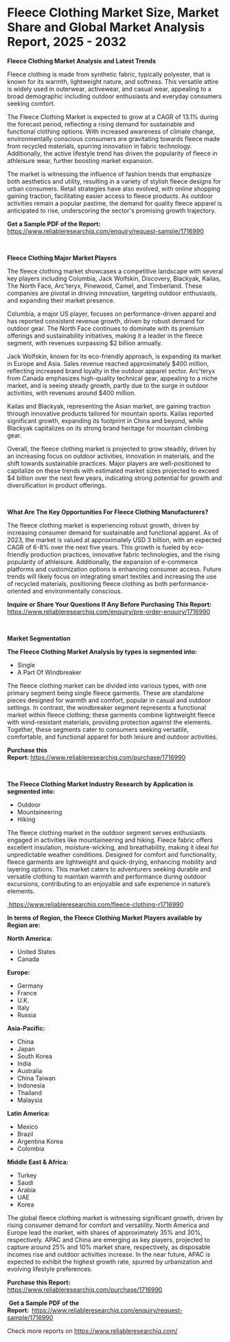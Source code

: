 <p><h1>Fleece Clothing Market Size, Market Share and Global Market Analysis Report, 2025 - 2032</h1></p><p><strong>Fleece Clothing Market Analysis and Latest Trends</strong></p>
<p><p>Fleece clothing is made from synthetic fabric, typically polyester, that is known for its warmth, lightweight nature, and softness. This versatile attire is widely used in outerwear, activewear, and casual wear, appealing to a broad demographic including outdoor enthusiasts and everyday consumers seeking comfort. </p><p>The Fleece Clothing Market is expected to grow at a CAGR of 13.1% during the forecast period, reflecting a rising demand for sustainable and functional clothing options. With increased awareness of climate change, environmentally conscious consumers are gravitating towards fleece made from recycled materials, spurring innovation in fabric technology. Additionally, the active lifestyle trend has driven the popularity of fleece in athleisure wear, further boosting market expansion.</p><p>The market is witnessing the influence of fashion trends that emphasize both aesthetics and utility, resulting in a variety of stylish fleece designs for urban consumers. Retail strategies have also evolved, with online shopping gaining traction, facilitating easier access to fleece products. As outdoor activities remain a popular pastime, the demand for quality fleece apparel is anticipated to rise, underscoring the sector's promising growth trajectory.</p></p>
<p><strong>Get a Sample PDF of the Report:&nbsp;</strong> <a href="https://www.reliableresearchiq.com/enquiry/request-sample/1716990?utm_campaign=3259&utm_medium=2&utm_source=Github&utm_content=ia&utm_term=25032025&utm_id=fleece-clothing">https://www.reliableresearchiq.com/enquiry/request-sample/1716990</a></p>
<p>&nbsp;</p>
<p><strong>Fleece Clothing Major Market Players</strong></p>
<p><p>The fleece clothing market showcases a competitive landscape with several key players including Columbia, Jack Wolfskin, Discovery, Blackyak, Kailas, The North Face, Arc'teryx, Pinewood, Camel, and Timberland. These companies are pivotal in driving innovation, targeting outdoor enthusiasts, and expanding their market presence.</p><p>Columbia, a major US player, focuses on performance-driven apparel and has reported consistent revenue growth, driven by robust demand for outdoor gear. The North Face continues to dominate with its premium offerings and sustainability initiatives, making it a leader in the fleece segment, with revenues surpassing $2 billion annually.</p><p>Jack Wolfskin, known for its eco-friendly approach, is expanding its market in Europe and Asia. Sales revenue reached approximately $400 million, reflecting increased brand loyalty in the outdoor apparel sector. Arc'teryx from Canada emphasizes high-quality technical gear, appealing to a niche market, and is seeing steady growth, partly due to the surge in outdoor activities, with revenues around $400 million.</p><p>Kailas and Blackyak, representing the Asian market, are gaining traction through innovative products tailored for mountain sports. Kailas reported significant growth, expanding its footprint in China and beyond, while Blackyak capitalizes on its strong brand heritage for mountain climbing gear.</p><p>Overall, the fleece clothing market is projected to grow steadily, driven by an increasing focus on outdoor activities, innovation in materials, and the shift towards sustainable practices. Major players are well-positioned to capitalize on these trends with estimated market sizes projected to exceed $4 billion over the next few years, indicating strong potential for growth and diversification in product offerings.</p></p>
<p>&nbsp;</p>
<p><strong>What Are The Key Opportunities For Fleece Clothing Manufacturers?</strong></p>
<p><p>The fleece clothing market is experiencing robust growth, driven by increasing consumer demand for sustainable and functional apparel. As of 2023, the market is valued at approximately USD 3 billion, with an expected CAGR of 6-8% over the next five years. This growth is fueled by eco-friendly production practices, innovative fabric technologies, and the rising popularity of athleisure. Additionally, the expansion of e-commerce platforms and customization options is enhancing consumer access. Future trends will likely focus on integrating smart textiles and increasing the use of recycled materials, positioning fleece clothing as both performance-oriented and environmentally conscious.</p></p>
<p><strong>Inquire or Share Your Questions If Any Before Purchasing This Report:</strong> <a href="https://www.reliableresearchiq.com/enquiry/pre-order-enquiry/1716990?utm_campaign=3259&utm_medium=2&utm_source=Github&utm_content=ia&utm_term=25032025&utm_id=fleece-clothing">https://www.reliableresearchiq.com/enquiry/pre-order-enquiry/1716990</a></p>
<p>&nbsp;</p>
<p><strong>Market Segmentation</strong></p>
<p><strong>The Fleece Clothing Market Analysis by types is segmented into:</strong></p>
<p><ul><li>Single</li><li>A Part Of Windbreaker</li></ul></p>
<p><p>The fleece clothing market can be divided into various types, with one primary segment being single fleece garments. These are standalone pieces designed for warmth and comfort, popular in casual and outdoor settings. In contrast, the windbreaker segment represents a functional market within fleece clothing; these garments combine lightweight fleece with wind-resistant materials, providing protection against the elements. Together, these segments cater to consumers seeking versatile, comfortable, and functional apparel for both leisure and outdoor activities.</p></p>
<p><strong>Purchase this Report:&nbsp;</strong><a href="https://www.reliableresearchiq.com/purchase/1716990?utm_campaign=3259&utm_medium=2&utm_source=Github&utm_content=ia&utm_term=25032025&utm_id=fleece-clothing">https://www.reliableresearchiq.com/purchase/1716990</a></p>
<p>&nbsp;</p>
<p><strong>The Fleece Clothing Market Industry Research by Application is segmented into:</strong></p>
<p><ul><li>Outdoor</li><li>Mountaineering</li><li>Hiking</li></ul></p>
<p><p>The fleece clothing market in the outdoor segment serves enthusiasts engaged in activities like mountaineering and hiking. Fleece fabric offers excellent insulation, moisture-wicking, and breathability, making it ideal for unpredictable weather conditions. Designed for comfort and functionality, fleece garments are lightweight and quick-drying, enhancing mobility and layering options. This market caters to adventurers seeking durable and versatile clothing to maintain warmth and performance during outdoor excursions, contributing to an enjoyable and safe experience in nature’s elements.</p></p>
<p><a href="https://www.reliableresearchiq.com/fleece-clothing-r1716990?utm_campaign=3259&utm_medium=2&utm_source=Github&utm_content=ia&utm_term=25032025&utm_id=fleece-clothing">&nbsp;https://www.reliableresearchiq.com/fleece-clothing-r1716990</a></p>
<p><strong>In terms of Region, the Fleece Clothing Market Players available by Region are:</strong></p>
<p>
    <p> <strong> North America: </strong>
        <ul>
            <li>United States</li>
            <li>Canada</li>
        </ul>
        </p> 
    <p> <strong> Europe: </strong>
        <ul>
            <li>Germany</li>
            <li>France</li>
            <li>U.K.</li>
            <li>Italy</li>
            <li>Russia</li>
        </ul>
        </p> 
    <p> <strong> Asia-Pacific: </strong>
        <ul>
            <li>China</li>
            <li>Japan</li>
            <li>South Korea</li>
            <li>India</li>
            <li>Australia</li>
            <li>China Taiwan</li>
            <li>Indonesia</li>
            <li>Thailand</li>
            <li>Malaysia</li>
        </ul>
        </p> 
    <p> <strong> Latin America: </strong>
        <ul>
            <li>Mexico</li>
            <li>Brazil</li>
            <li>Argentina Korea</li>
            <li>Colombia</li>
        </ul>
        </p> 
    <p> <strong> Middle East & Africa: </strong>
        <ul>
            <li>Turkey</li>
            <li>Saudi</li>
            <li>Arabia</li>
            <li>UAE</li>
            <li>Korea</li>
        </ul>
    </p>
    </p>
<p><p>The global fleece clothing market is witnessing significant growth, driven by rising consumer demand for comfort and versatility. North America and Europe lead the market, with shares of approximately 35% and 30%, respectively. APAC and China are emerging as key players, projected to capture around 25% and 10% market share, respectively, as disposable incomes rise and outdoor activities increase. In the near future, APAC is expected to exhibit the highest growth rate, spurred by urbanization and evolving lifestyle preferences.</p></p>
<p><strong>Purchase this Report: </strong><a href="https://www.reliableresearchiq.com/purchase/1716990?utm_campaign=3259&utm_medium=2&utm_source=Github&utm_content=ia&utm_term=25032025&utm_id=fleece-clothing">https://www.reliableresearchiq.com/purchase/1716990</a></p>
<p>&nbsp;<strong>Get a Sample PDF of the Report:&nbsp;&nbsp;</strong><a href="https://www.reliableresearchiq.com/enquiry/request-sample/1716990?utm_campaign=3259&utm_medium=2&utm_source=Github&utm_content=ia&utm_term=25032025&utm_id=fleece-clothing">https://www.reliableresearchiq.com/enquiry/request-sample/1716990</a></p>
<p><strong></strong></p>
<p>Check more reports on <a href="https://www.reliableresearchiq.com/?utm_campaign=3259&utm_medium=2&utm_source=Github&utm_content=ia&utm_term=25032025&utm_id=fleece-clothing">https://www.reliableresearchiq.com/</a></p>